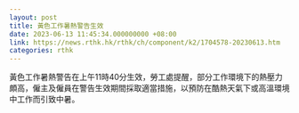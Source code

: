```yaml
---
layout: post
title: 黃色工作暑熱警告生效
date: 2023-06-13 11:45:34.000000000 +08:00
link: https://news.rthk.hk/rthk/ch/component/k2/1704578-20230613.htm
categories: rthk
---
```


黃色工作暑熱警告在上午11時40分生效，勞工處提醒，部分工作環境下的熱壓力頗高，僱主及僱員在警告生效期間採取適當措施，以預防在酷熱天氣下或高溫環境中工作而引致中暑。

